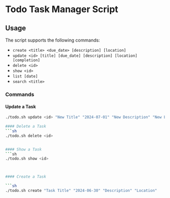 # Todo Task Manager Script

## Usage

The script supports the following commands:

- `create <title> <due_date> [description] [location]`
- `update <id> [title] [due_date] [description] [location] [completion]`
- `delete <id>`
- `show <id>`
- `list [date]`
- `search <title>`

### Commands
#### Update a Task
```sh
./todo.sh update <id> "New Title" "2024-07-01" "New Description" "New Location" true

#### Delete a Task
```sh
./todo.sh delete <id>


#### Show a Task
```sh
./todo.sh show <id>



#### Create a Task

```sh
./todo.sh create "Task Title" "2024-06-30" "Description" "Location"
